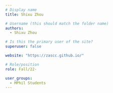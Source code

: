 ```yaml
---
# Display name
title: Shixu Zhou

# Username (this should match the folder name)
authors:
  - Shixu Zhou

# Is this the primary user of the site?
superuser: false

website: "https://zascc.github.io/"

# Role/position
role: Fall/22-

user_groups:
  - MPhil Students
---
```

